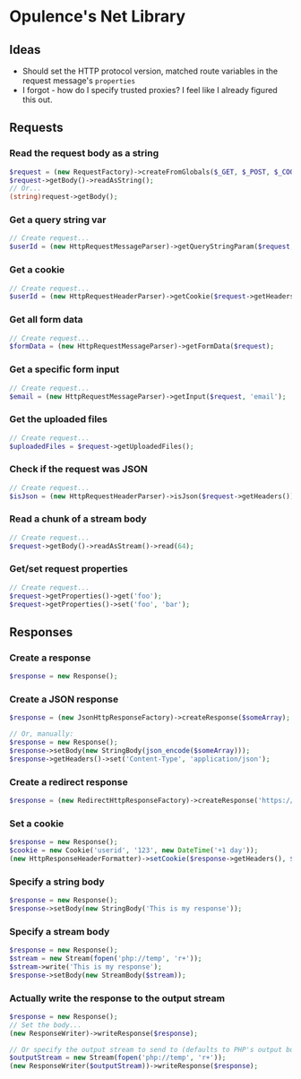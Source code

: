 <h1>Opulence's Net Library</h1>

<h2>Ideas</h2>

* Should set the HTTP protocol version, matched route variables in the request message's `properties`
* I forgot - how do I specify trusted proxies?  I feel like I already figured this out.

<h2>Requests</h2>

<h3>Read the request body as a string</h3>

```php
$request = (new RequestFactory)->createFromGlobals($_GET, $_POST, $_COOKIE, $_SERVER, $_FILES, $_ENV);
$request->getBody()->readAsString();
// Or...
(string)request->getBody();
```

<h3>Get a query string var</h3>

```php
// Create request...
$userId = (new HttpRequestMessageParser)->getQueryStringParam($request, 'userId');
```

<h3>Get a cookie</h3>

```php
// Create request...
$userId = (new HttpRequestHeaderParser)->getCookie($request->getHeaders(), 'userId');
```

<h3>Get all form data</h3>

```php
// Create request...
$formData = (new HttpRequestMessageParser)->getFormData($request);
```

<h3>Get a specific form input</h3>

```php
// Create request...
$email = (new HttpRequestMessageParser)->getInput($request, 'email');
```

<h3>Get the uploaded files</h3>

```php
// Create request...
$uploadedFiles = $request->getUploadedFiles();
```

<h3>Check if the request was JSON</h3>

```php
// Create request...
$isJson = (new HttpRequestHeaderParser)->isJson($request->getHeaders());
```

<h3>Read a chunk of a stream body</h3>

```php
// Create request...
$request->getBody()->readAsStream()->read(64);
```

<h3>Get/set request properties</h3>

```php
// Create request...
$request->getProperties()->get('foo');
$request->getProperties()->set('foo', 'bar');
```

<h2>Responses</h2>

<h3>Create a response</h3>

```php
$response = new Response();
```

<h3>Create a JSON response</h3>

```php
$response = (new JsonHttpResponseFactory)->createResponse($someArray);

// Or, manually:
$response = new Response();
$response->setBody(new StringBody(json_encode($someArray)));
$response->getHeaders()->set('Content-Type', 'application/json');
```

<h3>Create a redirect response</h3>

```php
$response = (new RedirectHttpResponseFactory)->createResponse('https://google.com');
```

<h3>Set a cookie</h3>

```php
$response = new Response();
$cookie = new Cookie('userid', '123', new DateTime('+1 day'));
(new HttpResponseHeaderFormatter)->setCookie($response->getHeaders(), $cookie);
```

<h3>Specify a string body</h3>

```php
$response = new Response();
$response->setBody(new StringBody('This is my response'));
```

<h3>Specify a stream body</h3>

```php
$response = new Response();
$stream = new Stream(fopen('php://temp', 'r+'));
$stream->write('This is my response');
$response->setBody(new StreamBody($stream));
```

<h3>Actually write the response to the output stream</h3>

```php
$response = new Response();
// Set the body...
(new ResponseWriter)->writeResponse($response);

// Or specify the output stream to send to (defaults to PHP's output buffer):
$outputStream = new Stream(fopen('php://temp', 'r+'));
(new ResponseWriter($outputStream))->writeResponse($response);
```